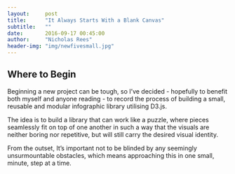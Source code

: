 ```yaml
---
layout:     post
title:      "It Always Starts With a Blank Canvas"
subtitle:   ""
date:       2016-09-17 00:45:00
author:     "Nicholas Rees"
header-img: "img/newfivesmall.jpg"
---
```


<h2>Where to Begin </h2>

<p>Beginning a new project can be tough, so I’ve decided - hopefully to benefit both myself and anyone reading - to record the process of building a small, reusable and modular infographic library utilising D3.js.</p>

<p>The idea is to build a library that can work like a puzzle, where pieces seamlessly fit on top of one another in such a way that the visuals are neither boring nor repetitive, but will still carry the desired visual identity.</p>

<p>From the outset, It’s important not to be blinded by any seemingly unsurmountable obstacles, which means approaching this in one small, minute, step at a time.</p>